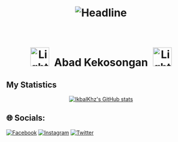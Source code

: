 <div align="center">
    <h1 align="center">
        <img src="https://readme-typing-svg.herokuapp.com?color=%A52A2A&size=32&center=true&vCenter=true&width=600&height=50&lines=Hi+I'm+IkbalKhz;Student+Informatika;Universitas+Sulawesi+Barat" alt="Headline" />
    </h1>
    <br>
    <h1 align="center">
        <img src="https://user-images.githubusercontent.com/74038190/213844263-a8897a51-32f4-4b3b-b5c2-e1528b89f6f3.png" width="50px" alt="Lightning Icon" />
        &nbsp;Abad Kekosongan&nbsp;
        <img src="https://user-images.githubusercontent.com/74038190/213844263-a8897a51-32f4-4b3b-b5c2-e1528b89f6f3.png" width="50px" alt="Lightning Icon" />
     </h1>
</div>



## My Statistics
<p align="center">
  <a href="https://github.com/IkbalKhz">
    <img src="https://github-readme-stats.vercel.app/api?username=IkbalKhz&show_icons=true&include_all_commits=true&theme=dracula" alt="IkbalKhz's GitHub stats" />
  </a>
</p>



## 🌐 Socials:
[![Facebook](https://img.shields.io/badge/Facebook-%231877F2.svg?logo=Facebook&logoColor=white)](https://facebook.com/https://web.facebook.com/profile.php?id=100090807258093) [![Instagram](https://img.shields.io/badge/Instagram-%23E4405F.svg?logo=Instagram&logoColor=white)](https://instagram.com/https://www.instagram.com/ikbalkhz_/) [![Twitter](https://img.shields.io/badge/Twitter-%231DA1F2.svg?logo=Twitter&logoColor=white)](https://twitter.com/https://twitter.com/IkbalKhz) 

<!-- Proudly created with GPRM ( https://gprm.itsvg.in ) -->
